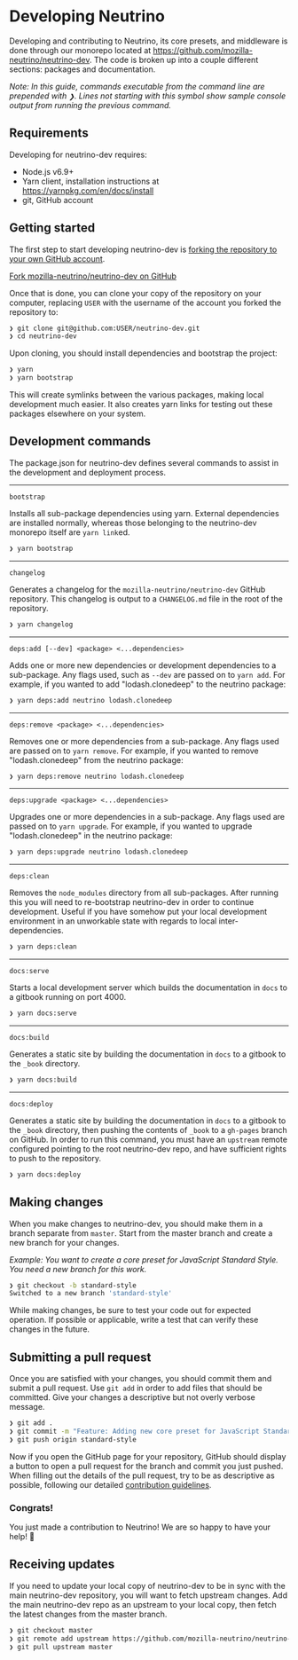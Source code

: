 # Developing Neutrino

Developing and contributing to Neutrino, its core presets, and middleware is done through our monorepo located at
https://github.com/mozilla-neutrino/neutrino-dev. The code is broken up into a couple different sections:
packages and documentation.

_Note: In this guide, commands executable from the command line are prepended with `❯`. Lines not starting
with this symbol show sample console output from running the previous command._

## Requirements

Developing for neutrino-dev requires:

- Node.js v6.9+
- Yarn client, installation instructions at https://yarnpkg.com/en/docs/install
- git, GitHub account

## Getting started

The first step to start developing neutrino-dev is
[forking the repository to your own GitHub account](https://help.github.com/articles/fork-a-repo/).

<a href="https://github.com/mozilla-neutrino/neutrino-dev/fork" target="_blank">Fork mozilla-neutrino/neutrino-dev on GitHub</a>

Once that is done, you can clone your copy of the repository on your computer, replacing `USER` with the username
of the account you forked the repository to:

```bash
❯ git clone git@github.com:USER/neutrino-dev.git
❯ cd neutrino-dev
```

Upon cloning, you should install dependencies and bootstrap the project:

```bash
❯ yarn
❯ yarn bootstrap
```

This will create symlinks between the various packages, making local development much easier. It also creates yarn links
for testing out these packages elsewhere on your system.

## Development commands

The package.json for neutrino-dev defines several commands to assist in the development and deployment process.

---

`bootstrap`

Installs all sub-package dependencies using yarn. External dependencies are installed normally, whereas those belonging
to the neutrino-dev monorepo itself are `yarn link`ed.

```bash
❯ yarn bootstrap
```

---

`changelog`

Generates a changelog for the `mozilla-neutrino/neutrino-dev` GitHub repository. This changelog is output to a
`CHANGELOG.md` file in the root of the repository.

```bash
❯ yarn changelog
```

---

`deps:add [--dev] <package> <...dependencies>`

Adds one or more new dependencies or development dependencies to a sub-package. Any flags used, such as `--dev` are
passed on to `yarn add`. For example, if you wanted to add "lodash.clonedeep" to the neutrino package:

```bash
❯ yarn deps:add neutrino lodash.clonedeep
```

---

`deps:remove <package> <...dependencies>`

Removes one or more dependencies from a sub-package. Any flags used are
passed on to `yarn remove`. For example, if you wanted to remove "lodash.clonedeep" from the neutrino package:

```bash
❯ yarn deps:remove neutrino lodash.clonedeep
```

---

`deps:upgrade <package> <...dependencies>`

Upgrades one or more dependencies in a sub-package. Any flags used are
passed on to `yarn upgrade`. For example, if you wanted to upgrade "lodash.clonedeep" in the neutrino package:

```bash
❯ yarn deps:upgrade neutrino lodash.clonedeep
```

---

`deps:clean`

Removes the `node_modules` directory from all sub-packages. After running this you will need to re-bootstrap
neutrino-dev in order to continue development. Useful if you have somehow put your local development environment in an
unworkable state with regards to local inter-dependencies.

```bash
❯ yarn deps:clean
```

---

`docs:serve`

Starts a local development server which builds the documentation in `docs` to a gitbook running on port 4000.

```bash
❯ yarn docs:serve
```

---

`docs:build`

Generates a static site by building the documentation in `docs` to a gitbook to the `_book` directory.

```bash
❯ yarn docs:build
```

---

`docs:deploy`

Generates a static site by building the documentation in `docs` to a gitbook to the `_book` directory, then pushing the
contents of `_book` to a `gh-pages` branch on GitHub. In order to run this command, you must have an `upstream` remote
configured pointing to the root neutrino-dev repo, and have sufficient rights to push to the repository.

```bash
❯ yarn docs:deploy
```

## Making changes

When you make changes to neutrino-dev, you should make them in a branch separate from `master`. Start from the
master branch and create a new branch for your changes.

_Example: You want to create a core preset for JavaScript Standard Style. You need a new branch for this work._

```bash
❯ git checkout -b standard-style
Switched to a new branch 'standard-style'
```

While making changes, be sure to test your code out for expected operation. If possible or applicable, write a
test that can verify these changes in the future.

## Submitting a pull request

Once you are satisfied with your changes, you should commit them and submit a pull request. Use `git add`
in order to add files that should be committed. Give your changes a descriptive but not overly verbose message.

```bash
❯ git add .
❯ git commit -m "Feature: Adding new core preset for JavaScript Standard Style"
❯ git push origin standard-style
```

Now if you open the GitHub page for your repository, GitHub should display a button to open a pull request for
the branch and commit you just pushed. When filling out the details of the pull request, try to be as descriptive
as possible, following our detailed [contribution guidelines](/contributing/README.md).

### Congrats!

You just made a contribution to Neutrino! We are so happy to have your help! 🎉

## Receiving updates

If you need to update your local copy of neutrino-dev to be in sync with the main neutrino-dev repository, you
will want to fetch upstream changes. Add the main neutrino-dev repo as an upstream to your local copy, then fetch
the latest changes from the master branch.

```bash
❯ git checkout master
❯ git remote add upstream https://github.com/mozilla-neutrino/neutrino-dev.git
❯ git pull upstream master
```
